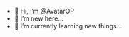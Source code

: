 - 👋 Hi, I’m @AvatarOP
- 👀 I’m new here...
- 🌱 I’m currently learning new things...

<!---
AvatarOP/AvatarOP is a ✨ special ✨ repository because its `README.md` (this file) appears on your GitHub profile.
You can click the Preview link to take a look at your changes.
--->
